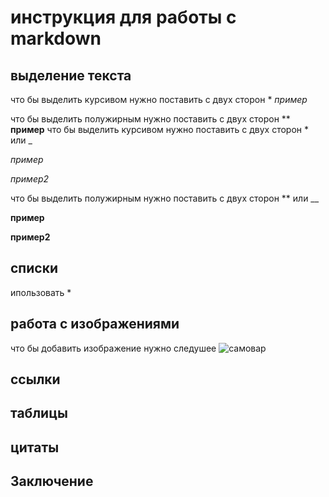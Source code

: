 # инструкция для работы с markdown

## выделение текста
что бы выделить курсивом нужно поставить с двух сторон *  *пример*

что бы выделить полужирным нужно поставить с двух сторон ** **пример**
что бы выделить курсивом нужно поставить с двух сторон * или _ 

 *пример*

 _пример2_

что бы выделить полужирным нужно поставить с двух сторон ** или __ 

**пример**

__пример2__

## списки
ипользовать *

## работа с изображениями
что бы добавить изображение нужно следушее
![самовар](1.jpg)

## ссылки

## таблицы

## цитаты

## Заключение
